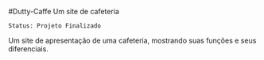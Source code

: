 #Dutty-Caffe
Um site de cafeteria
```
Status: Projeto Finalizado
```
Um site de apresentação de uma cafeteria, mostrando suas funções e seus diferenciais.
